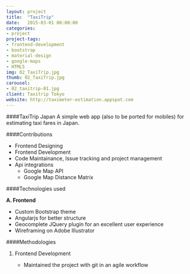 ```yaml
---
layout: project
title:  "TaxiTrip"
date:   2015-03-01 00:00:00
categories:
- project
project-tags:
- frontend-development
- bootstrap
- material-design
- google-maps
- HTML5
img: 02_TaxiTrip.jpg
thumb: 02_TaxiTrip.jpg
carousel:
- 02_taxitrip-01.jpg
client: Taxitrip Tokyo
website: http://taximeter-estimation.appspot.com
---
```

####TaxiTrip Japan
A simple web app (also to be ported for mobiles) for estimating taxi fares in Japan. 

####Contributions

- Frontend Designing
- Frontend Development
- Code Maintainance, Issue tracking and project management
- Api integrations
	- Google Map API
	- Google Map Distance Matrix 

####Technologies used

**A. Frontend**

   - Custom Bootstrap theme
   - Angularjs for better structure
   - Geocomplete JQuery plugin for an excellent user experience
   - Wireframing on Adobe Illustrator

####Methodologies

1. Frontend Development

   - Maintained the project with git in an agile workflow
